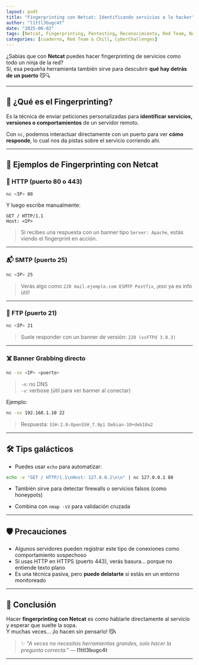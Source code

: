 ```yaml
---
layout: podt
title: "Fingerprinting con Netcat: Identificando servicios a lo hacker"
author: "l1ttl3bugc4t"
date: "2025-06-02"
tags: [Netcat, Fingerprinting, Pentesting, Reconocimiento, Red Team, Network Enumeration]
categories: [cuaderno, Red Team & Chill, CyberChallenges]
---
```


¿Sabías que con **Netcat** puedes hacer fingerprinting de servicios como todo un ninja de la red?  
Sí, esa pequeña herramienta también sirve para descubrir **qué hay detrás de un puerto** 😼🔍

---

## 🧠 ¿Qué es el Fingerprinting?

Es la técnica de enviar peticiones personalizadas para **identificar servicios, versiones o comportamientos** de un servidor remoto.

Con `nc`, podemos interactuar directamente con un puerto para ver **cómo responde**, lo cual nos da pistas sobre el servicio corriendo ahí.

---

## 🔎 Ejemplos de Fingerprinting con Netcat

### 🎯 HTTP (puerto 80 o 443)
```bash
nc <IP> 80
```
Y luego escribe manualmente:
```
GET / HTTP/1.1
Host: <IP>
```
> Si recibes una respuesta con un banner tipo `Server: Apache`, estás viendo el fingerprint en acción.

---

### 📬 SMTP (puerto 25)
```bash
nc <IP> 25
```
> Verás algo como `220 mail.ejemplo.com ESMTP Postfix`, ¡eso ya es info útil!

---

### 📡 FTP (puerto 21)
```bash
nc <IP> 21
```
> Suele responder con un banner de versión: `220 (vsFTPd 3.0.3)`

---

### ☠️ Banner Grabbing directo
```bash
nc -nv <IP> <puerto>
```
> `-n`: no DNS  
> `-v`: verbose (útil para ver banner al conectar)

Ejemplo:
```bash
nc -nv 192.168.1.10 22
```
> Respuesta: `SSH-2.0-OpenSSH_7.9p1 Debian-10+deb10u2`

---

## 🛠️ Tips galácticos

- Puedes usar `echo` para automatizar:
```bash
echo -e "GET / HTTP/1.1\nHost: 127.0.0.1\n\n" | nc 127.0.0.1 80
```

- También sirve para detectar firewalls o servicios falsos (como honeypots)

- Combina con `nmap -sV` para validación cruzada

---

## 🛡️ Precauciones

- Algunos servidores pueden registrar este tipo de conexiones como comportamiento sospechoso
- Si usas HTTP en HTTPS (puerto 443), verás basura… porque no entiende texto plano
- Es una técnica pasiva, pero **puede delatarte** si estás en un entorno monitoreado

---

## 🚩 Conclusión

Hacer **fingerprinting con Netcat** es como hablarle directamente al servicio y esperar que suelte la sopa.  
Y muchas veces… ¡lo hacen sin pensarlo! 😼📞

> ✨ _"A veces no necesitas herramientas grandes, solo hacer la pregunta correcta."_ — **l1ttl3bugc4t**

---
